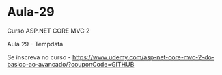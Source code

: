 # Aula-29

Curso ASP.NET CORE MVC 2

Aula 29 - Tempdata

Se inscreva no curso - https://www.udemy.com/asp-net-core-mvc-2-do-basico-ao-avancado/?couponCode=GITHUB
